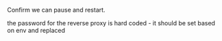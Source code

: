 Confirm we can pause and restart.

the password for the reverse proxy is hard coded - it should be set based on env and replaced
